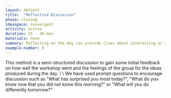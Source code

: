 ```yaml
---
layout: default
title:  "Reflective Discussion"
phase: closing
ideaspace: convergent
activity: active
duration: 15 - 30 min
materials: none
summary: Reflecting on the day can provide clues about interesting or important ideas.
example-number: 8
---
```


This method is a semi-structured discussion to gain some initial feedback on how well the workshop went and the feelings of the group for the ideas produced during the day.
\\
\\
We have used prompt questions to encourage discussion such as "What has surprised you most today?", "What do you know now that you did not know this morning?" or "What will you do differently tomorrow?"
